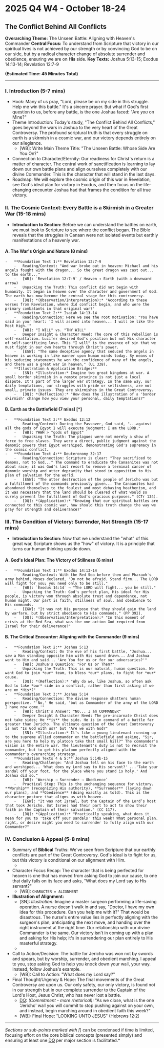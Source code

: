 # 2025 Q4 W4 - October 18-24
## The Conflict Behind All Conflicts

**Overarching Theme:** The Unseen Battle: Aligning with Heaven's Commander
**Central Focus:** To understand from Scripture that victory in our spiritual lives is not achieved by our strength or by convincing God to be on our side, but by a radical character change of absolute surrender and obedience, ensuring we are on **His** side.
**Key Texts:** Joshua 5:13-15; Exodus 14:13-14; Revelation 12:7-9

**(Estimated Time: 45 Minutes Total)**

---

### I. Introduction (5-7 mins)
-   Hook: Many of us pray, "Lord, please be on my side in this struggle. Help me win this battle." It's a sincere prayer. But what if God's first question to us, before any battle, is the one Joshua faced: "Are *you* on Mine?"
-   Theme Introduction: Today's study, "The Conflict Behind All Conflicts," goes beyond the wars in Joshua to the very heart of the Great Controversy. The profound scriptural truth is that every struggle on earth is a skirmish in a cosmic war, and our victory depends entirely on our allegiance.
    -   [WB]: Write Main Theme Title: "The Unseen Battle: Whose Side Are You On?"
-   Connection to Character/Eternity: Our readiness for Christ's return is a matter of character. The central work of sanctification is learning to lay down our own battle plans and align ourselves completely with our divine Commander. This is the character that will stand in the last days.
-   Roadmap: We will explore the cosmic origin of this war in Revelation, see God's ideal plan for victory in Exodus, and then focus on the life-changing encounter Joshua had that frames the condition for all true victory.

### II. The Cosmic Context: Every Battle is a Skirmish in a Greater War (15-18 mins)
-   **Introduction to Section:** Before we can understand the battles on earth, we must look to Scripture to see where the conflict began. The Bible reveals that the struggles in Canaan were not isolated events but earthly manifestations of a heavenly war.

#### A. The War's Origin and Nature (8 mins)
    -   **Foundation Text 1:** Revelation 12:7-9
        -   Reading/Context: "And war broke out in heaven: Michael and his angels fought with the dragon... So the great dragon was cast out... to the earth..."
        -   [WB]: `Revelation 12:7-9` / Heaven ➔ Earth (with a downward arrow)
        -   Unpacking the Truth: This conflict did not begin with humanity. It began in heaven over the character and government of God. The earth has now become the central stage for this controversy.
        -   [DQ]: *(Observation/Interpretation):* "According to these verses from Revelation, where did conflict begin, and who were the primary combatants in that original war?"
    -   **Foundation Text 2:** Isaiah 14:13-14
        -   Reading/Connection: Here we see the root motivation: "You have said in your heart: 'I will ascend into heaven... I will be like the Most High.'"
        -   [WB]: "I WILL" vs. "THY WILL"
        -   Deeper Insight & Character Need: The core of this rebellion is self-exaltation. Lucifer desired God's position but not His character of self-sacrificing love. This "I will" is the essence of sin that we must fight in our own hearts through Christ's power.
        -   [EGW]: "The same deceptive agency that seduced the angels in heaven is working in like manner upon human minds today. By means of his seducing statements he won the confidence of many of the angels, and there was a great war in heaven." (UL 338).
    -   **Illustration & Application Bridge:**
        -   [SN]: *Illustration:* Imagine two great kingdoms at war. A small border skirmish in a remote province is not just a local dispute. It's part of the larger war strategy. In the same way, our daily temptations, our struggles with pride or selfishness, are not small, private issues. They are skirmishes in the Great Controversy.
        -   [DQ]: *(Reflection):* "How does the illustration of a 'border skirmish' change how you view your personal, daily temptations?"

#### B. Earth as the Battlefield (7 mins) [*]
    -   **Foundation Text 3:** Exodus 12:12
        -   Reading/Context: During the Passover, God said, "...against all the gods of Egypt I will execute judgment: I am the LORD."
        -   [WB]: YHWH > "gods of Egypt"
        -   Unpacking the Truth: The plagues were not merely a show of force to free slaves. They were a direct, public judgment against the demonic powers that Egypt worshiped, demonstrating God's supremacy in the cosmic conflict.
    -   **Foundation Text 4:** Deuteronomy 32:17
        -   Reading/Connection: Scripture is clear: "They sacrificed to demons, not to God..." The command to eradicate the Canaanites was not about race; it was God's last resort to remove a terminal cancer of demonic worship and utter depravity that stood in opposition to His plan of salvation for the world.
        -   [EGW]: "The utter destruction of the people of Jericho was but a fulfillment of the commands previously given... The Canaanites had abandoned themselves to the foulest and most debasing heathenism, and it was necessary that the land should be cleared of what would so surely prevent the fulfillment of God’s gracious purposes." (CTr 134).
        -   [DQ]: *(Application):* "Knowing that our spiritual battles are connected to this cosmic war, how should this truth change the way we pray for strength and deliverance?"

### III. The Condition of Victory: Surrender, Not Strength (15-17 mins)
-   **Introduction to Section:** Now that we understand the "what" of this great war, Scripture shows us the "how" of victory. It is a principle that turns our human thinking upside down.

#### A. God's Ideal Plan: The Victory of Stillness (6 mins)
    -   **Foundation Text 1:** Exodus 14:13-14
        -   Reading/Context: With the Red Sea before them and Pharaoh's army behind, Moses declared, "Do not be afraid. Stand firm... The LORD will fight for you; you need only to be still."
        -   [WB]: `Exodus 14:14` → "The LORD will fight... you be still."
        -   Unpacking the Truth: God's perfect plan, His ideal for His people, is victory won through absolute trust and dependence, not human might. Our part is faith, stillness of soul, and obedience to His commands.
        -   [EGW]: "It was not His purpose that they should gain the land by warfare, but by strict obedience to His commands." (PP 392).
        -   [DQ]: *(Observation/Interpretation):* "In this moment of crisis at the Red Sea, what was the one action God required from Israel for their deliverance?"

#### B. The Critical Encounter: Aligning with the Commander (9 mins)
    -   **Foundation Text 2:** Joshua 5:13
        -   Reading/Context: On the eve of his first battle, "Joshua... saw a Man standing opposite him with His sword drawn... And Joshua went to Him and said... 'Are You for us or for our adversaries?'"
        -   [WB]: Joshua's Question: "For Us or Them?"
        -   Unpacking the Truth: This is our natural, human question. We want God to join *our* team, to bless *our* plans, to fight for *our* cause.
        -   [DQ]: *(Reflection):* "Why do we, like Joshua, so often ask God to take *our* side in a conflict, rather than first asking if we are on *His*?"
    -   **Foundation Text 3:** Joshua 5:14
        -   Reading/Connection: The divine response shatters human perspective. "'No,' He said, 'but as Commander of the army of the LORD I have now come.'"
        -   [WB]: Christ's Answer: "NO... I am COMMANDER"
        -   Deeper Insight & Character Need: The pre-incarnate Christ does not take sides; He **is** the side. He is in command of a battle far greater than Jericho. The ultimate question of the Great Controversy is not "Is God with us?" but "Are we with God?"
        -   [SN]: *Illustration:* It's like a young lieutenant running up to the supreme allied commander on the battlefield and asking, "Sir, are you here to help my platoon take that small hill?" The commander's vision is the entire war. The lieutenant's duty is not to recruit the commander, but to get his platoon perfectly aligned with the commander's overarching strategy.
    -   **Foundation Texts 4 & 5:** Joshua 5:14b-15
        -   Reading/Challenge: "And Joshua fell on his face to the earth and worshiped... 'What does my Lord say to His servant?' ...'Take your sandal off your foot, for the place where you stand is holy.' And Joshua did so."
        -   [WB]: `Worship → Surrender → Obedience`
        -   Practical Step: This is the unchanging sequence for victory. **Worship** (recognizing His authority), **Surrender** (laying down our plans), and **Obedience** (doing exactly as told). This is the character posture that aligns us with heaven.
        -   [EGW]: "It was not Israel, but the Captain of the Lord’s host that took Jericho. But Israel had their part to act to show their faith in the Captain of their salvation." (CC 117).
        -   [DQ]: *(Application):* "Practically speaking, what does it mean for you to 'take off your sandals' this week? What personal plan, right, or desire might you need to surrender to fully align with our Commander?"

### IV. Conclusion & Appeal (5-8 mins)
-   Summary of **Biblical** Truths: We've seen from Scripture that our earthly conflicts are part of the Great Controversy. God's ideal is to fight for us, but this victory is conditional on our alignment with Him.
    -   [DQ]: *(Reflection):* "Based on our study today, what is the single biggest difference between asking God to be *on our side* versus ensuring we are *on His side*?"
-   Character Focus Recap: The character that is being perfected for heaven is one that has moved from asking God to join our cause, to one that daily falls on its face and asks, "What does my Lord say to His servant?"
    -   [WB]: `CHARACTER = ALIGNMENT`
-   **Illustration of Alignment:**
    -   [SN]: *Illustration:* Imagine a master surgeon performing a life-saving operation. A nurse doesn't walk in and say, "Doctor, I have my own idea for this procedure. Can you help me with it?" That would be disastrous. The nurse's entire value lies in perfectly aligning with the surgeon's plan, anticipating the next move, and handing over the right instrument at the right time. Our relationship with our divine Commander is the same. Our victory isn't in coming up with a plan and asking for His help; it's in surrendering our plan entirely to His masterful strategy.
    -   [DQ]: *(Application):* "Thinking of the surgeon analogy, in what specific area of your life do you feel you've been presenting God with *your* surgical plan instead of simply asking, 'Commander, what is Your next instruction?'"
-   Call to Action/Decision: The battle for Jericho was won not by swords and spears, but by worship, surrender, and obedient marching. I appeal to you, stop asking God to help you knock down your wall, your way. Instead, follow Joshua's example.
    -   [WB]: Call to Action: "What does my Lord say?"
-   Final Thought/Urgency & Hope: The final movements of the Great Controversy are upon us. Our only safety, our only victory, is found not in our strength but in our complete surrender to the Captain of the Lord's Host, Jesus Christ, who has never lost a battle.
    -   [DQ]: *(Commitment - more rhetorical):* "As we close, what is the one 'Jericho' wall you will commit to stop pushing against on your own, and instead, begin marching around in obedient faith this week?"
    -   [WB]: Final Hope: "LOOKING UNTO JESUS" (Hebrews 12:2)

---
*Sections or sub-points marked with [*] can be condensed if time is limited, focusing effort on the core biblical concepts (presented simply) and ensuring at least one [DQ] per major section is facilitated.*